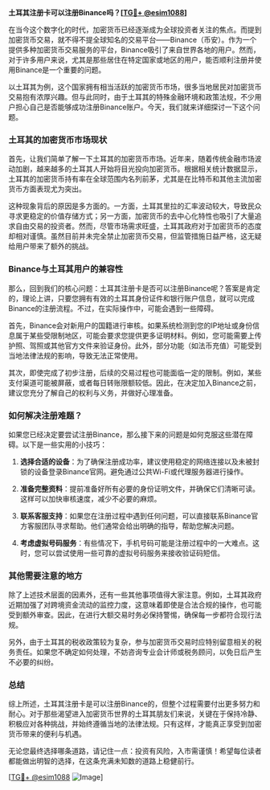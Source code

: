 **土耳其注册卡可以注册Binance吗？[[TG💪+ @esim1088](https://t.me/s/esim1088)]**

在当今这个数字化的时代，加密货币已经逐渐成为全球投资者关注的焦点。而提到加密货币交易，就不得不提全球知名的交易平台——Binance（币安）。作为一个提供多种加密货币交易服务的平台，Binance吸引了来自世界各地的用户。然而，对于许多用户来说，尤其是那些居住在特定国家或地区的用户，能否顺利注册并使用Binance是一个重要的问题。

以土耳其为例，这个国家拥有相当活跃的加密货币市场，很多当地居民对加密货币交易抱有浓厚兴趣。但与此同时，由于土耳其的特殊金融环境和政策法规，不少用户担心自己是否能够成功注册Binance账户。今天，我们就来详细探讨一下这个问题。

### 土耳其的加密货币市场现状

首先，让我们简单了解一下土耳其的加密货币市场。近年来，随着传统金融市场波动加剧，越来越多的土耳其人开始将目光投向加密货币。根据相关统计数据显示，土耳其的加密货币持有率在全球范围内名列前茅，尤其是在比特币和其他主流加密货币方面表现尤为突出。

这种现象背后的原因是多方面的。一方面，土耳其里拉的汇率波动较大，导致民众寻求更稳定的价值存储方式；另一方面，加密货币的去中心化特性也吸引了大量追求自由交易的投资者。然而，尽管市场需求旺盛，土耳其政府对于加密货币的态度却相对谨慎。虽然目前并未完全禁止加密货币交易，但监管措施日益严格，这无疑给用户带来了额外的挑战。

### Binance与土耳其用户的兼容性

那么，回到我们的核心问题：土耳其注册卡是否可以注册Binance呢？答案是肯定的，理论上讲，只要您拥有有效的土耳其身份证件和银行账户信息，就可以完成Binance的注册流程。不过，在实际操作中，可能会遇到一些障碍。

首先，Binance会对新用户的国籍进行审核。如果系统检测到您的IP地址或身份信息属于某些受限制地区，可能会要求您提供更多证明材料。例如，您可能需要上传护照、驾照或其他官方文件来验证身份。此外，部分功能（如法币充值）可能受到当地法律法规的影响，导致无法正常使用。

其次，即使完成了初步注册，后续的交易过程也可能面临一定的限制。例如，某些支付渠道可能被屏蔽，或者每日转账限额较低。因此，在决定加入Binance之前，建议您充分了解自己的权利与义务，并做好心理准备。

### 如何解决注册难题？

如果您已经决定要尝试注册Binance，那么接下来的问题是如何克服这些潜在障碍。以下是一些实用的小技巧：

1. **选择合适的设备**：为了确保注册成功率，建议使用稳定的网络连接以及未被封锁的设备登录Binance官网。避免通过公共Wi-Fi或代理服务器进行操作。
   
2. **准备完整资料**：提前准备好所有必要的身份证明文件，并确保它们清晰可读。这样可以加快审核速度，减少不必要的麻烦。

3. **联系客服支持**：如果您在注册过程中遇到任何问题，可以直接联系Binance官方客服团队寻求帮助。他们通常会给出明确的指导，帮助您解决问题。

4. **考虑虚拟号码服务**：有些情况下，手机号码可能是注册过程中的一大难点。这时，您可以尝试使用一些可靠的虚拟号码服务来接收验证码短信。

### 其他需要注意的地方

除了上述技术层面的因素外，还有一些其他事项值得大家注意。例如，土耳其政府近期加强了对跨境资金流动的监控力度，这意味着即使是合法合规的操作，也可能受到额外审查。因此，在进行大额交易时务必保持警惕，确保每一步都符合现行法规。

另外，由于土耳其的税收政策较为复杂，参与加密货币交易时应特别留意相关的税务责任。如果您不确定如何处理，不妨咨询专业会计师或税务顾问，以免日后产生不必要的纠纷。

### 总结

综上所述，土耳其注册卡是可以注册Binance的，但整个过程需要付出更多努力和耐心。对于那些渴望进入加密货币世界的土耳其朋友们来说，关键在于保持冷静、积极应对各种挑战，并始终遵循当地的法律法规。只有这样，才能真正享受到加密货币带来的便利与机遇。

无论您最终选择哪条道路，请记住一点：投资有风险，入市需谨慎！希望每位读者都能做出明智的选择，在这条充满未知数的道路上稳健前行。

[[TG💪+ @esim1088](https://t.me/s/esim1088) ![Image](https://i.postimg.cc/4NQfJmqS/Snipaste-2025-05-13-00-14-12.png)]